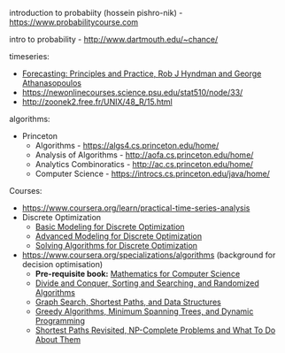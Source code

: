 introduction to probabiity (hossein pishro-nik) - https://www.probabilitycourse.com

intro to probability - http://www.dartmouth.edu/~chance/

timeseries:

 - [Forecasting: Principles and Practice, Rob J Hyndman and George Athanasopoulos](https://otexts.com/fpp2/)
 - https://newonlinecourses.science.psu.edu/stat510/node/33/
 - http://zoonek2.free.fr/UNIX/48_R/15.html

algorithms:

 - Princeton
   - Algorithms - https://algs4.cs.princeton.edu/home/
   - Analysis of Algorithms - http://aofa.cs.princeton.edu/home/
   - Analytics Combinoratics - http://ac.cs.princeton.edu/home/
   - Computer Science - https://introcs.cs.princeton.edu/java/home/
 
 
 Courses:
 
 - https://www.coursera.org/learn/practical-time-series-analysis
 - Discrete Optimization
   - [Basic Modeling for Discrete Optimization](https://www.coursera.org/learn/basic-modeling)
   - [Advanced Modeling for Discrete Optimization](https://www.coursera.org/learn/advanced-modeling)
   - [Solving Algorithms for Discrete Optimization](https://www.coursera.org/learn/solving-algorithms-discrete-optimization)
 - https://www.coursera.org/specializations/algorithms (background for decision optimisation)
   - **Pre-requisite book:** [Mathematics for Computer Science](https://www.cs.princeton.edu/courses/archive/fall06/cos341/handouts/mathcs.pdf)
   - [Divide and Conquer, Sorting and Searching, and Randomized Algorithms](https://www.coursera.org/learn/algorithms-divide-conquer)
   - [Graph Search, Shortest Paths, and Data Structures](https://www.coursera.org/learn/algorithms-graphs-data-structures)
   - [Greedy Algorithms, Minimum Spanning Trees, and Dynamic Programming](https://www.coursera.org/learn/algorithms-greedy)
   - [Shortest Paths Revisited, NP-Complete Problems and What To Do About Them](https://www.coursera.org/learn/algorithms-npcomplete)
